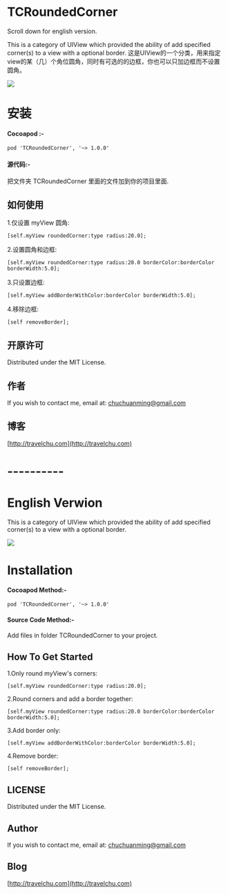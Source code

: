 # TCRoundedCorner
Scroll down for english version.

This is a category of UIView which provided the ability of add specified corner(s) to a view with a optional border.
这是UIView的一个分类，用来指定view的某（几）个角位圆角，同时有可选的的边框，你也可以只加边框而不设置圆角。

![](https://github.com/TravelC/TCRoundedCorner/blob/master/demoOfTCRoundedCorner.gif)

安装
==========================

#### Cocoapod :-

`pod 'TCRoundedCorner', '~> 1.0.0'`

#### 源代码:-
把文件夹 TCRoundedCorner 里面的文件加到你的项目里面.

## 如何使用

1.仅设置 myView 圆角:

```
[self.myView roundedCorner:type radius:20.0];
```

2.设置圆角和边框:

```
[self.myView roundedCorner:type radius:20.0 borderColor:borderColor borderWidth:5.0];
```

3.只设置边框:

```
[self.myView addBorderWithColor:borderColor borderWidth:5.0];
```
4.移除边框:

```
[self removeBorder];
```
 

开原许可
---
Distributed under the MIT License.

作者
---
If you wish to contact me, email at: chuchuanming@gmail.com

博客
---
[http://travelchu.com](http://travelchu.com)

#  ----------


# English Verwion

This is a category of UIView which provided the ability of add specified corner(s) to a view with a optional border.

![](https://github.com/TravelC/TCRoundedCorner/blob/master/demoOfTCRoundedCorner.gif)

Installation
==========================

#### Cocoapod Method:-

`pod 'TCRoundedCorner', '~> 1.0.0'`

#### Source Code Method:-
Add files in folder TCRoundedCorner to your project.

## How To Get Started

1.Only round myView's corners:

```
[self.myView roundedCorner:type radius:20.0];
```

2.Round corners and add a border together:

```
[self.myView roundedCorner:type radius:20.0 borderColor:borderColor borderWidth:5.0];
```

3.Add border only:

```
[self.myView addBorderWithColor:borderColor borderWidth:5.0];
```
4.Remove border:

```
[self removeBorder];
```
 

LICENSE
---
Distributed under the MIT License.

Author
---
If you wish to contact me, email at: chuchuanming@gmail.com

Blog
---
[http://travelchu.com](http://travelchu.com)
